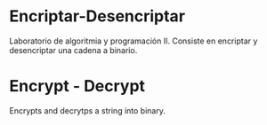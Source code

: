 # Encriptar-Desencriptar
Laboratorio de algoritmia y programación II. Consiste en encriptar y desencriptar una cadena a binario.
# Encrypt - Decrypt
Encrypts and decrytps a string into binary.
